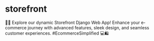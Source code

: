 # storefront
🛒🌐 Explore our dynamic Storefront Django Web App! Enhance your e-commerce journey with advanced features, sleek design, and seamless customer experiences. #EcommerceSimplified 💻🛍️
